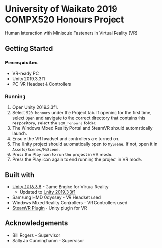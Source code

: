 # University of Waikato 2019 COMPX520 Honours Project
Human Interaction with Miniscule Fasteners in Virtual Reality (VR)

## Getting Started

### Prerequisites

* VR-ready PC
* Unity 2019.3.3f1
* PC-VR Headset & Controllers

### Running

1. Open Unity 2019.3.3f1.
2. Select ```520_honours``` under the Project tab. If opening for the first time, select ```Open``` and navigate to the correct directory that contains this respository, select the ```520_honours``` folder.
3. The Windows Mixed Reality Portal and SteamVR should automatically launch.
4. Ensure the VR headset and controllers are turned on.
5. The Unity project should automatically open to ```MyScene```. If not, open it in ```Assets/Scenes/MyScene```.
6. Press the Play icon to run the project in VR mode.
7. Press the Play icon again to end running the project in VR mode.
    
## Built with

* [Unity 2018.3.5](https://unity3d.com/get-unity/download/archive) - Game Engine for Virtual Reality
    * Updated to [Unity 2019.3.3f1](https://unity3d.com/get-unity/download/archive)
* Samsung HMD Odyssey - VR Headset used
* Windows Mixed Reality Controllers - VR Controllers used
* [SteamVR Plugin](https://assetstore.unity.com/packages/tools/integration/steamvr-plugin-32647) - Unity plugin for VR

## Acknowledgements

* Bill Rogers - Supervisor
* Sally Jo Cunninghanm - Supervisor
